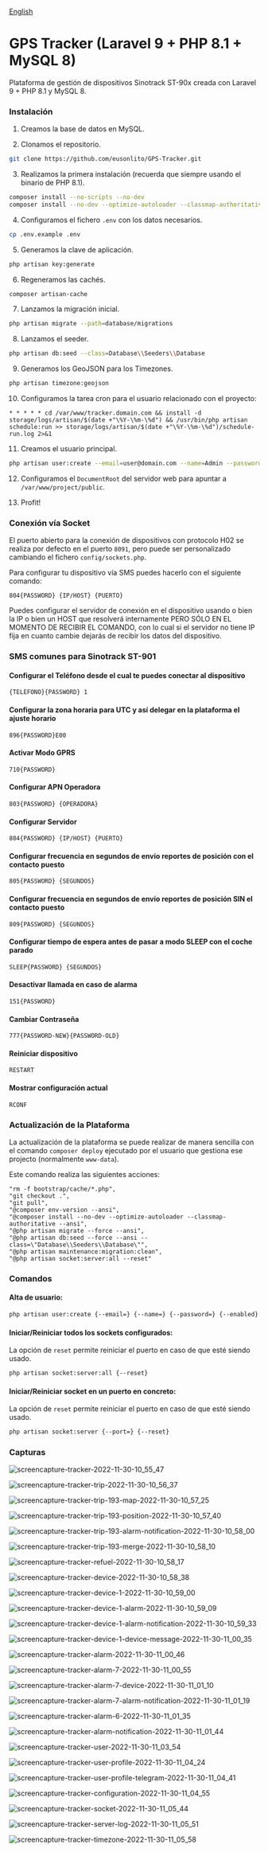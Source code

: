 [English](README.en.md)

# GPS Tracker (Laravel 9 + PHP 8.1 + MySQL 8)

Plataforma de gestión de dispositivos Sinotrack ST-90x creada con Laravel 9 + PHP 8.1 y MySQL 8.

### Instalación

1. Creamos la base de datos en MySQL.

2. Clonamos el repositorio.

```bash
git clone https://github.com/eusonlito/GPS-Tracker.git
```

3. Realizamos la primera instalación (recuerda que siempre usando el binario de PHP 8.1).

```bash
composer install --no-scripts --no-dev
composer install --no-dev --optimize-autoloader --classmap-authoritative
```

4. Configuramos el fichero `.env` con los datos necesarios.

```bash
cp .env.example .env
```

5. Generamos la clave de aplicación.

```bash
php artisan key:generate
```

6. Regeneramos las cachés.

```bash
composer artisan-cache
```

7. Lanzamos la migración inicial.

```bash
php artisan migrate --path=database/migrations
```

8. Lanzamos el seeder.

```bash
php artisan db:seed --class=Database\\Seeders\\Database
```

9. Generamos los GeoJSON para los Timezones.

```bash
php artisan timezone:geojson
```

10. Configuramos la tarea cron para el usuario relacionado con el proyecto:

```
* * * * * cd /var/www/tracker.domain.com && install -d storage/logs/artisan/$(date +"\%Y-\%m-\%d") && /usr/bin/php artisan schedule:run >> storage/logs/artisan/$(date +"\%Y-\%m-\%d")/schedule-run.log 2>&1
```

11. Creamos el usuario principal.

```bash
php artisan user:create --email=user@domain.com --name=Admin --password=StrongPassword2 --enabled --admin
```

12. Configuramos el `DocumentRoot` del servidor web para apuntar a `/var/www/project/public`.

13. Profit!

### Conexión vía Socket

El puerto abierto para la conexión de dispositivos con protocolo H02 se realiza por defecto en el puerto `8091`, pero puede ser personalizado cambiando el fichero `config/sockets.php`.

Para configurar tu dispositivo vía SMS puedes hacerlo con el siguiente comando:

```
804{PASSWORD} {IP/HOST} {PUERTO}
```

Puedes configurar el servidor de conexión en el dispositivo usando o bien la IP o bien un HOST que resolverá internamente PERO SÓLO EN EL MOMENTO DE RECIBIR EL COMANDO, con lo cual si el servidor no tiene IP fija en cuanto cambie dejarás de recibir los datos del dispositivo.

### SMS comunes para Sinotrack ST-901

#### Configurar el Teléfono desde el cual te puedes conectar al dispositivo

```
{TELEFONO}{PASSWORD} 1
```

#### Configurar la zona horaria para UTC y así delegar en la plataforma el ajuste horario

```
896{PASSWORD}E00
```

#### Activar Modo GPRS

```
710{PASSWORD}
```

#### Configurar APN Operadora

```
803{PASSWORD} {OPERADORA}
```

#### Configurar Servidor

```
804{PASSWORD} {IP/HOST} {PUERTO}
```

#### Configurar frecuencia en segundos de envío reportes de posición con el contacto puesto

```
805{PASSWORD} {SEGUNDOS}
```

#### Configurar frecuencia en segundos de envío reportes de posición SIN el contacto puesto

```
809{PASSWORD} {SEGUNDOS}
```

#### Configurar tiempo de espera antes de pasar a modo SLEEP con el coche parado

```
SLEEP{PASSWORD} {SEGUNDOS}
```

#### Desactivar llamada en caso de alarma

```
151{PASSWORD}
```

#### Cambiar Contraseña

```
777{PASSWORD-NEW}{PASSWORD-OLD}
```

#### Reiniciar dispositivo

```
RESTART
```

#### Mostrar configuración actual

```
RCONF
```

### Actualización de la Plataforma

La actualización de la plataforma se puede realizar de manera sencilla con el comando `composer deploy` ejecutado por el usuario que gestiona ese projecto (normalmente `www-data`).

Este comando realiza las siguientes acciones:

```
"rm -f bootstrap/cache/*.php",
"git checkout .",
"git pull",
"@composer env-version --ansi",
"@composer install --no-dev --optimize-autoloader --classmap-authoritative --ansi",
"@php artisan migrate --force --ansi",
"@php artisan db:seed --force --ansi --class=\"Database\\Seeders\\Database\"",
"@php artisan maintenance:migration:clean",
"@php artisan socket:server:all --reset"
```

### Comandos

#### Alta de usuario:

```bash
php artisan user:create {--email=} {--name=} {--password=} {--enabled} {--admin}
```

#### Iniciar/Reiniciar todos los sockets configurados:

La opción de `reset` permite reiniciar el puerto en caso de que esté siendo usado.

```bash
php artisan socket:server:all {--reset}
```

#### Iniciar/Reiniciar socket en un puerto en concreto:

La opción de `reset` permite reiniciar el puerto en caso de que esté siendo usado.

```bash
php artisan socket:server {--port=} {--reset}
```

### Capturas

![screencapture-tracker-2022-11-30-10_55_47](https://user-images.githubusercontent.com/644551/204769144-5c679b26-fa9e-42eb-8d6f-11fcf9a63b49.png)

![screencapture-tracker-trip-2022-11-30-10_56_37](https://user-images.githubusercontent.com/644551/204769140-d2b57a0c-4ef1-4986-b3a8-9e1c49fe0c9d.png)

![screencapture-tracker-trip-193-map-2022-11-30-10_57_25](https://user-images.githubusercontent.com/644551/204769137-e1f6d120-02c8-4b56-9b83-1b095dd55f0d.png)

![screencapture-tracker-trip-193-position-2022-11-30-10_57_40](https://user-images.githubusercontent.com/644551/204769128-2a0a01aa-4857-4b90-bdd9-2813a3e63222.png)

![screencapture-tracker-trip-193-alarm-notification-2022-11-30-10_58_00](https://user-images.githubusercontent.com/644551/204769125-c873b5e5-9924-4d7c-b60a-4377e0fb53b8.png)

![screencapture-tracker-trip-193-merge-2022-11-30-10_58_10](https://user-images.githubusercontent.com/644551/204769123-c9996419-5064-4503-9a0e-8b5b7a560807.png)

![screencapture-tracker-refuel-2022-11-30-10_58_17](https://user-images.githubusercontent.com/644551/204769119-a60c1f65-e333-4ea5-b4af-c8a7ec9f94bc.png)

![screencapture-tracker-device-2022-11-30-10_58_38](https://user-images.githubusercontent.com/644551/204769118-083693b9-3143-45a5-9161-65f9a62f8ae7.png)

![screencapture-tracker-device-1-2022-11-30-10_59_00](https://user-images.githubusercontent.com/644551/204769116-14700fd3-8bd8-462d-be51-088ff98ded01.png)

![screencapture-tracker-device-1-alarm-2022-11-30-10_59_09](https://user-images.githubusercontent.com/644551/204769115-56c1ae24-2952-4ecf-9189-9bc01af891ad.png)

![screencapture-tracker-device-1-alarm-notification-2022-11-30-10_59_33](https://user-images.githubusercontent.com/644551/204769113-c60ec7f3-f5ba-4a1d-8303-9ef315c144eb.png)

![screencapture-tracker-device-1-device-message-2022-11-30-11_00_35](https://user-images.githubusercontent.com/644551/204769109-8815d715-e2d1-4c99-886e-093dbe0e38a9.png)

![screencapture-tracker-alarm-2022-11-30-11_00_46](https://user-images.githubusercontent.com/644551/204769107-46f7ab5f-50bb-4477-b8c7-cbf807dafec4.png)

![screencapture-tracker-alarm-7-2022-11-30-11_00_55](https://user-images.githubusercontent.com/644551/204769104-5687a3de-0395-405c-a857-40d2743b8ce7.png)

![screencapture-tracker-alarm-7-device-2022-11-30-11_01_10](https://user-images.githubusercontent.com/644551/204769101-07b0212b-321b-4ee3-a65d-5a62b1b49e1b.png)

![screencapture-tracker-alarm-7-alarm-notification-2022-11-30-11_01_19](https://user-images.githubusercontent.com/644551/204769100-255774e4-4ead-40b0-9c39-4ae900a65c23.png)

![screencapture-tracker-alarm-6-2022-11-30-11_01_35](https://user-images.githubusercontent.com/644551/204769097-286d0746-9cdb-4ad2-8130-af5b9a7e4f46.png)

![screencapture-tracker-alarm-notification-2022-11-30-11_01_44](https://user-images.githubusercontent.com/644551/204769093-0f6f57f7-a92f-4c05-9a77-aff969d161f1.png)

![screencapture-tracker-user-2022-11-30-11_03_54](https://user-images.githubusercontent.com/644551/204769089-6a9bdea8-04cc-4e80-91a0-08bc25114dda.png)

![screencapture-tracker-user-profile-2022-11-30-11_04_24](https://user-images.githubusercontent.com/644551/204769087-368e017d-29f0-435c-91a4-e6faa0493253.png)

![screencapture-tracker-user-profile-telegram-2022-11-30-11_04_41](https://user-images.githubusercontent.com/644551/204769083-6492d09c-aa51-4b40-8057-1d54d885148c.png)

![screencapture-tracker-configuration-2022-11-30-11_04_55](https://user-images.githubusercontent.com/644551/204769082-3504baf6-2fc9-4cc1-8fb8-6c2e72dbb8aa.png)

![screencapture-tracker-socket-2022-11-30-11_05_44](https://user-images.githubusercontent.com/644551/204769078-8a778a4c-c733-4335-858c-0ba19c0c8c05.png)

![screencapture-tracker-server-log-2022-11-30-11_05_51](https://user-images.githubusercontent.com/644551/204769076-9eae1eb3-717c-4865-918b-a1d2a29c2c28.png)

![screencapture-tracker-timezone-2022-11-30-11_05_58](https://user-images.githubusercontent.com/644551/204769071-3207bce1-8178-48d6-9587-d3991c53d93e.png)


